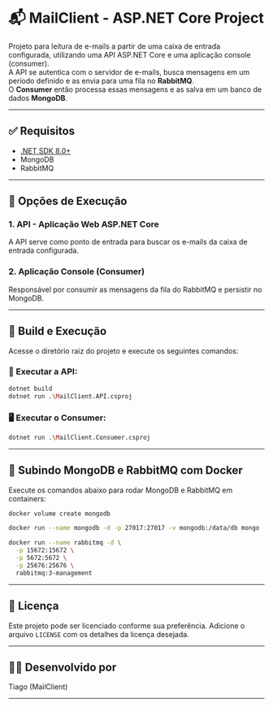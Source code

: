 
# 📬 MailClient - ASP.NET Core Project

Projeto para leitura de e-mails a partir de uma caixa de entrada configurada, utilizando uma API ASP.NET Core e uma aplicação console (consumer).  
A API se autentica com o servidor de e-mails, busca mensagens em um período definido e as envia para uma fila no **RabbitMQ**.  
O **Consumer** então processa essas mensagens e as salva em um banco de dados **MongoDB**.

---

## ✅ Requisitos

- [.NET SDK 8.0+](https://dotnet.microsoft.com/en-us/download/dotnet/8.0)
- MongoDB
- RabbitMQ

---

## 🚀 Opções de Execução

### 1. API - Aplicação Web ASP.NET Core

A API serve como ponto de entrada para buscar os e-mails da caixa de entrada configurada.

### 2. Aplicação Console (Consumer)

Responsável por consumir as mensagens da fila do RabbitMQ e persistir no MongoDB.

---

## 🔧 Build e Execução

Acesse o diretório raiz do projeto e execute os seguintes comandos:

### 📡 Executar a API:

```bash
dotnet build
dotnet run .\MailClient.API.csproj
```

### 🖥️ Executar o Consumer:

```bash
dotnet run .\MailClient.Consumer.csproj
```

---

## 🐳 Subindo MongoDB e RabbitMQ com Docker

Execute os comandos abaixo para rodar MongoDB e RabbitMQ em containers:

```bash
docker volume create mongodb

docker run --name mongodb -d -p 27017:27017 -v mongodb:/data/db mongo

docker run --name rabbitmq -d \
  -p 15672:15672 \
  -p 5672:5672 \
  -p 25676:25676 \
  rabbitmq:3-management
```

---

## 📄 Licença

Este projeto pode ser licenciado conforme sua preferência. Adicione o arquivo `LICENSE` com os detalhes da licença desejada.

---

## 👨‍💻 Desenvolvido por

Tiago (MailClient)

---
